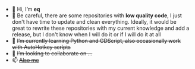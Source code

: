 - 👋 Hi, I’m **eq**
- 👀 Be careful, there are some repositories with **low quality code**, I just don't have time to update and clean everything. Ideally, it would be great to rewrite these repositories with my current knowledge and add a release, but I don't know when I will do it or if I will do it at all
- 🌱 ~~I’m currently learning Python and GDScript, also occasionally work with AutoHotkey scripts~~
- 💞️ ~~I’m looking to collaborate on ...~~
- 📫 ~~[Also me]()~~
